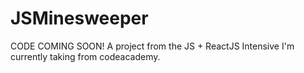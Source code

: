 # JSMinesweeper
CODE COMING SOON!
A project from the JS + ReactJS Intensive I'm currently taking from codeacademy.
